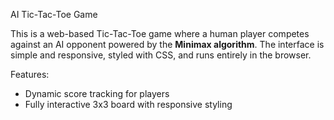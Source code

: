 AI Tic-Tac-Toe Game

This is a web-based Tic-Tac-Toe game where a human player competes against an AI opponent powered by the **Minimax algorithm**. The interface is simple and responsive, styled with CSS, and runs entirely in the browser.

Features:
- Dynamic score tracking for players
- Fully interactive 3x3 board with responsive styling
